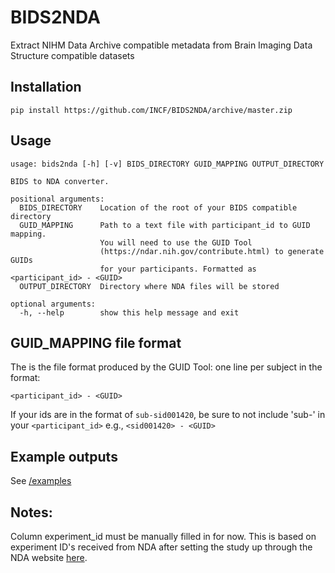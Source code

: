 # BIDS2NDA
Extract NIHM Data Archive compatible metadata from Brain Imaging Data Structure compatible datasets

## Installation


    pip install https://github.com/INCF/BIDS2NDA/archive/master.zip


## Usage

    usage: bids2nda [-h] [-v] BIDS_DIRECTORY GUID_MAPPING OUTPUT_DIRECTORY

    BIDS to NDA converter.

    positional arguments:
      BIDS_DIRECTORY    Location of the root of your BIDS compatible directory
      GUID_MAPPING      Path to a text file with participant_id to GUID mapping.
                        You will need to use the GUID Tool
                        (https://ndar.nih.gov/contribute.html) to generate GUIDs
                        for your participants. Formatted as  <participant_id> - <GUID>
      OUTPUT_DIRECTORY  Directory where NDA files will be stored

    optional arguments:
      -h, --help        show this help message and exit


## GUID_MAPPING file format
The is the file format produced by the GUID Tool: one line per subject in the format:

`<participant_id> - <GUID>`

If your ids are in the format of `sub-sid001420`, be sure to not include 'sub-' in your `<participant_id>` e.g., `<sid001420> - <GUID>`

## Example outputs
See [/examples](/examples)

## Notes:
Column experiment_id must be manually filled in for now.
This is based on experiment ID's received from NDA after setting the study up through the NDA website [here](https://ndar.nih.gov/user/dashboard/collections.html).
